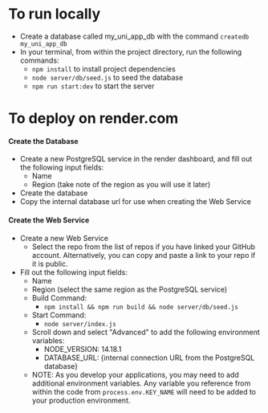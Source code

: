 # To run locally
- Create a database called my_uni_app_db with the command `createdb my_uni_app_db`
- In your terminal, from within the project directory, run the following commands:
  - `npm install` to install project dependencies
  - `node server/db/seed.js` to seed the database
  - `npm run start:dev` to start the server

# To deploy on render.com

#### Create the Database
- Create a new PostgreSQL service in the render dashboard, and fill out the following input fields:
  - Name
  - Region (take note of the region as you will use it later)
- Create the database
- Copy the internal database url for use when creating the Web Service

#### Create the Web Service
- Create a new Web Service
  - Select the repo from the list of repos if you have linked your GitHub account. Alternatively, you can copy and paste a link to your repo if it is public. 
- Fill out the following input fields:
  - Name
  - Region (select the same region as the PostgreSQL service)
  - Build Command:
    - `npm install && npm run build && node server/db/seed.js`
  - Start Command:
    - `node server/index.js`
  - Scroll down and select "Advanced" to add the following environment variables:
    - NODE_VERSION: 14.18.1
    - DATABASE_URL: {internal connection URL from the PostgreSQL database}
  - NOTE: As you develop your applications, you may need to add additional environment variables. Any variable you reference from within the code from `process.env.KEY_NAME` will need to be added to your production environment.
